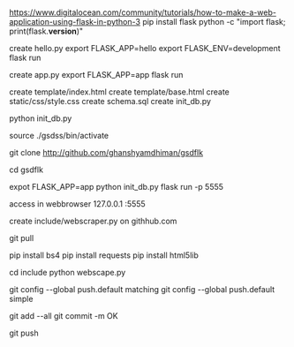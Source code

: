 # 
https://www.digitalocean.com/community/tutorials/how-to-make-a-web-application-using-flask-in-python-3
pip install flask
python -c "import flask; print(flask.__version__)"

create hello.py
export FLASK_APP=hello
export FLASK_ENV=development
flask run

create app.py
export FLASK_APP=app
flask run


create template/index.html
create template/base.html
create static/css/style.css
create schema.sql
create init_db.py

python init_db.py

source ./gsdss/bin/activate

git clone http://github.com/ghanshyamdhiman/gsdflk

cd gsdflk

expot FLASK_APP=app
python init_db.py
flask run -p 5555

access in webbrowser 127.0.0.1 :5555

create include/webscraper.py on githhub.com

git pull

pip install bs4
pip install requests
pip install html5lib

cd include
python webscape.py

git config --global push.default matching
git config --global push.default simple

git add --all
git commit -m OK

git push







